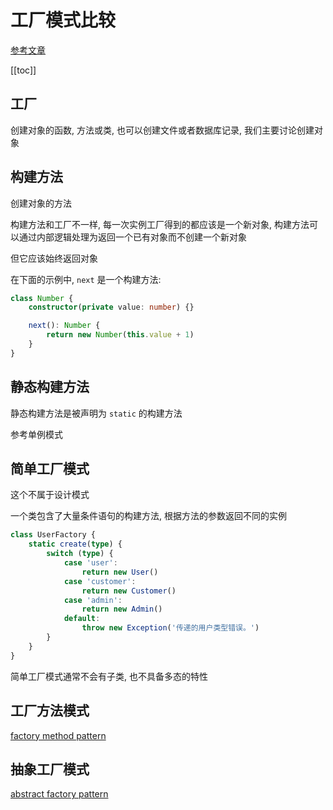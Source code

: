 # 工厂模式比较

[参考文章](https://refactoringguru.cn/design-patterns/factory-comparison)

[[toc]]

## 工厂

创建对象的函数, 方法或类, 也可以创建文件或者数据库记录, 我们主要讨论创建对象

## 构建方法

创建对象的方法

构建方法和工厂不一样, 每一次实例工厂得到的都应该是一个新对象, 构建方法可以通过内部逻辑处理为返回一个已有对象而不创建一个新对象

但它应该始终返回对象

在下面的示例中, `next` 是一个构建方法:

```ts
class Number {
	constructor(private value: number) {}

	next(): Number {
		return new Number(this.value + 1)
	}
}
```

## 静态构建方法

静态构建方法是被声明为 `static` 的构建方法

参考单例模式

## 简单工厂模式

这个不属于设计模式

一个类包含了大量条件语句的构建方法, 根据方法的参数返回不同的实例

```ts
class UserFactory {
	static create(type) {
		switch (type) {
			case 'user':
				return new User()
			case 'customer':
				return new Customer()
			case 'admin':
				return new Admin()
			default:
				throw new Exception('传递的用户类型错误。')
		}
	}
}
```

简单工厂模式通常不会有子类, 也不具备多态的特性

## 工厂方法模式

[factory method pattern](./factory-method/factory-method.md)

## 抽象工厂模式

[abstract factory pattern](./abstract-factory/abstract-factory.md)

